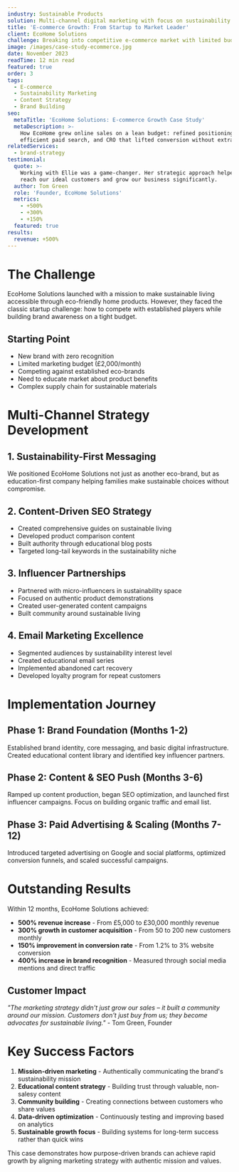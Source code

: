 ```yaml
---
industry: Sustainable Products
solution: Multi-channel digital marketing with focus on sustainability messaging
title: 'E-commerce Growth: From Startup to Market Leader'
client: EcoHome Solutions
challenge: Breaking into competitive e-commerce market with limited budget
image: /images/case-study-ecommerce.jpg
date: November 2023
readTime: 12 min read
featured: true
order: 3
tags:
  - E-commerce
  - Sustainability Marketing
  - Content Strategy
  - Brand Building
seo:
  metaTitle: 'EcoHome Solutions: E‑commerce Growth Case Study'
  metaDescription: >-
    How EcoHome grew online sales on a lean budget: refined positioning,
    efficient paid search, and CRO that lifted conversion without extra spend.
relatedServices:
  - brand-strategy
testimonial:
  quote: >-
    Working with Ellie was a game-changer. Her strategic approach helped us
    reach our ideal customers and grow our business significantly.
  author: Tom Green
  role: 'Founder, EcoHome Solutions'
  metrics:
    - +500%
    - +300%
    - +150%
  featured: true
results:
  revenue: +500%
---
```


# The Challenge

EcoHome Solutions launched with a mission to make sustainable living accessible through eco-friendly home products. However, they faced the classic startup challenge: how to compete with established players while building brand awareness on a tight budget.

## Starting Point

* New brand with zero recognition
* Limited marketing budget (£2,000/month)
* Competing against established eco-brands
* Need to educate market about product benefits
* Complex supply chain for sustainable materials

# Multi-Channel Strategy Development

## 1. Sustainability-First Messaging

We positioned EcoHome Solutions not just as another eco-brand, but as education-first company helping families make sustainable choices without compromise.

## 2. Content-Driven SEO Strategy

* Created comprehensive guides on sustainable living
* Developed product comparison content
* Built authority through educational blog posts
* Targeted long-tail keywords in the sustainability niche

## 3. Influencer Partnerships

* Partnered with micro-influencers in sustainability space
* Focused on authentic product demonstrations
* Created user-generated content campaigns
* Built community around sustainable living

## 4. Email Marketing Excellence

* Segmented audiences by sustainability interest level
* Created educational email series
* Implemented abandoned cart recovery
* Developed loyalty program for repeat customers

# Implementation Journey

## Phase 1: Brand Foundation (Months 1-2)

Established brand identity, core messaging, and basic digital infrastructure. Created educational content library and identified key influencer partners.

## Phase 2: Content & SEO Push (Months 3-6)

Ramped up content production, began SEO optimization, and launched first influencer campaigns. Focus on building organic traffic and email list.

## Phase 3: Paid Advertising & Scaling (Months 7-12)

Introduced targeted advertising on Google and social platforms, optimized conversion funnels, and scaled successful campaigns.

# Outstanding Results

Within 12 months, EcoHome Solutions achieved:

* **500% revenue increase** - From £5,000 to £30,000 monthly revenue
* **300% growth in customer acquisition** - From 50 to 200 new customers monthly
* **150% improvement in conversion rate** - From 1.2% to 3% website conversion
* **400% increase in brand recognition** - Measured through social media mentions and direct traffic

## Customer Impact

*"The marketing strategy didn't just grow our sales – it built a community around our mission. Customers don't just buy from us; they become advocates for sustainable living."* - Tom Green, Founder

# Key Success Factors

1. **Mission-driven marketing** - Authentically communicating the brand's sustainability mission
2. **Educational content strategy** - Building trust through valuable, non-salesy content
3. **Community building** - Creating connections between customers who share values
4. **Data-driven optimization** - Continuously testing and improving based on analytics
5. **Sustainable growth focus** - Building systems for long-term success rather than quick wins

This case demonstrates how purpose-driven brands can achieve rapid growth by aligning marketing strategy with authentic mission and values.
